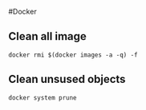 #Docker

## Clean all image
```docker rmi $(docker images -a -q) -f```

## Clean unsused objects
```docker system prune```
